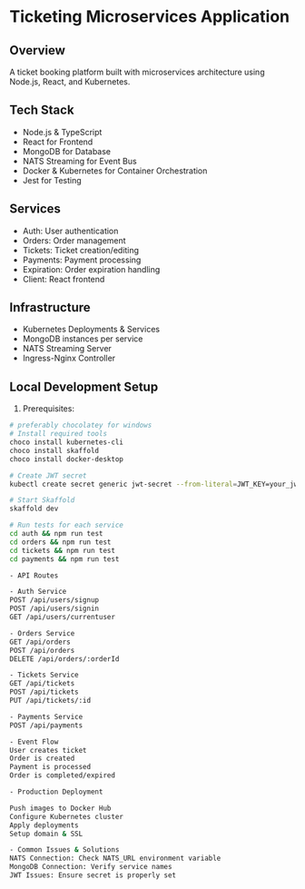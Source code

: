 # Ticketing Microservices Application

## Overview
A ticket booking platform built with microservices architecture using Node.js, React, and Kubernetes.

## Tech Stack
- Node.js & TypeScript
- React for Frontend
- MongoDB for Database
- NATS Streaming for Event Bus
- Docker & Kubernetes for Container Orchestration
- Jest for Testing

## Services
- Auth: User authentication
- Orders: Order management
- Tickets: Ticket creation/editing
- Payments: Payment processing
- Expiration: Order expiration handling
- Client: React frontend

## Infrastructure
- Kubernetes Deployments & Services
- MongoDB instances per service
- NATS Streaming Server
- Ingress-Nginx Controller

## Local Development Setup
1. Prerequisites:
```bash
# preferably chocolatey for windows
# Install required tools
choco install kubernetes-cli
choco install skaffold
choco install docker-desktop

# Create JWT secret
kubectl create secret generic jwt-secret --from-literal=JWT_KEY=your_jwt_key

# Start Skaffold
skaffold dev

# Run tests for each service
cd auth && npm run test
cd orders && npm run test
cd tickets && npm run test
cd payments && npm run test

- API Routes

- Auth Service
POST /api/users/signup
POST /api/users/signin
GET /api/users/currentuser

- Orders Service
GET /api/orders
POST /api/orders
DELETE /api/orders/:orderId

- Tickets Service
GET /api/tickets
POST /api/tickets
PUT /api/tickets/:id

- Payments Service
POST /api/payments

- Event Flow
User creates ticket
Order is created
Payment is processed
Order is completed/expired

- Production Deployment

Push images to Docker Hub
Configure Kubernetes cluster
Apply deployments
Setup domain & SSL

- Common Issues & Solutions
NATS Connection: Check NATS_URL environment variable
MongoDB Connection: Verify service names
JWT Issues: Ensure secret is properly set